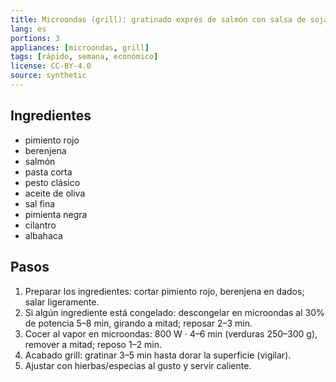 ```yaml
---
title: Microondas (grill): gratinado exprés de salmón con salsa de soja
lang: es
portions: 3
appliances: [microondas, grill]
tags: [rápido, semana, económico]
license: CC-BY-4.0
source: synthetic
---
```

## Ingredientes
- pimiento rojo
- berenjena
- salmón
- pasta corta
- pesto clásico
- aceite de oliva
- sal fina
- pimienta negra
- cilantro
- albahaca

## Pasos
1. Preparar los ingredientes: cortar pimiento rojo, berenjena en dados; salar ligeramente.
2. Si algún ingrediente está congelado: descongelar en microondas al 30% de potencia 5–8 min, girando a mitad; reposar 2–3 min.
3. Cocer al vapor en microondas: 800 W · 4–6 min (verduras 250–300 g), remover a mitad; reposo 1–2 min.
4. Acabado grill: gratinar 3–5 min hasta dorar la superficie (vigilar).
5. Ajustar con hierbas/especias al gusto y servir caliente.
